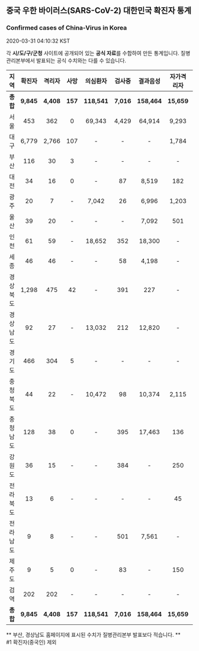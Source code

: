 
## 중국 우한 바이러스(SARS-CoV-2) 대한민국 확진자 통계
### Confirmed cases of China-Virus in Korea
2020-03-31 04:10:32 KST

각 **시/도/구/군청** 사이트에 공개되어 있는 **공식 자료**를 수합하여 만든 통계입니다.
질병관리본부에서 발표되는 공식 수치와는 다를 수 있습니다.


|  지역  | 확진자 |  격리자  |  사망  |  의심환자  |  검사중  |  결과음성  |  자가격리자  |  감시중  |  감시해제  |  퇴원  |
|:------:|:------:|:--------:|:--------:|:----------:|:--------:|:----------------:|:------------:|:--------:|:----------:|:--:|
|**총합**|**9,845**|**4,408**|**157**|**118,541**|**7,016**|**158,464**|**15,659**|**4,957**|**20,594**|**5,225**|
|서울|453|362|0|69,343|4,429|64,914|9,293|2,402|6,891|91|
|대구|6,779|2,766|107|-|-|-|1,784|-|-|3,906|
|부산|116|30|3|-|-|-|-|-|-|83|
|대전|34|16|0|-|87|8,519|182|182|521|18|
|광주|20|7|-|7,042|26|6,996|1,203|59|1,144|13|
|울산|39|20|-|-|-|7,092|501|83|418|19|
|인천|61|59|-|18,652|352|18,300|-|-|-|2|
|세종|46|46|-|-|58|4,198|-|-|-|-|
|경상북도|1,298|475|42|-|391|227|-|1,696|9,636|726|
|경상남도|92|27|-|13,032|212|12,820|-|-|-|65|
|경기도|466|304|5|-|-|-|-|-|-|157|
|충청북도|44|22|-|10,472|98|10,374|2,115|356|1,759|22|
|충청남도|128|38|0|-|395|17,463|136|-|-|90|
|강원도|36|15|-|-|384|-|250|-|-|21|
|전라북도|13|6|-|-|-|-|45|-|-|7|
|전라남도|9|8|-|-|501|7,561|-|179|225|1|
|제주도|9|5|0|-|83|-|150|-|-|4|
|검역|202|202|-|-|-|-|-|-|-|-|
|**총합**|**9,845**|**4,408**|**157**|**118,541**|**7,016**|**158,464**|**15,659**|**4,957**|**20,594**|**5,225**|


** 부산, 경상남도 홈페이지에 표시된 수치가 질병관리본부 발표보다 적습니다. **<br>
#1 확진자(중국인) 제외
    